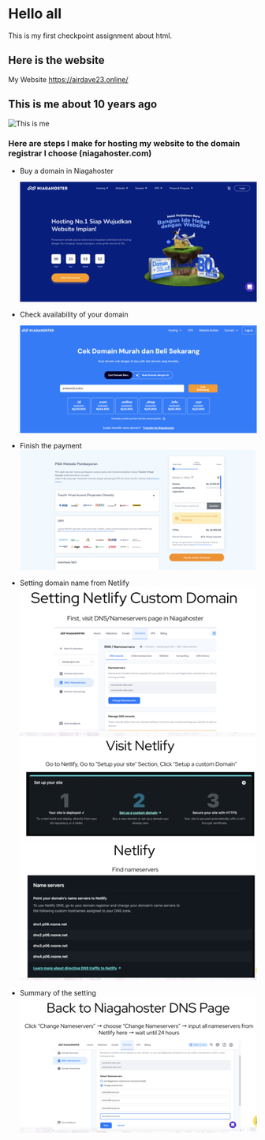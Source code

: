 
# Hello all
This is my first checkpoint assignment about html.

## Here is the website
My Website https://airdave23.online/


## This is me about 10 years ago
![This is me](https://media.licdn.com/dms/image/C5603AQF9NPEW_Uzi7Q/profile-displayphoto-shrink_800_800/0/1516472803886?e=1723680000&v=beta&t=qW5bRe-geNzEUVGfx1gqSksiCqe7BdLgid8ABaS2ZtY)

### Here are steps I make for hosting my website to the domain registrar I choose (niagahoster.com)

- Buy a domain in Niagahoster
  
  ![buy domain](domainmd/dom1.png)

- Check availability of your domain

    ![check availability](domainmd/dom2.png)

- Finish the payment
  ![payment settlement](domainmd/dom3.png)

- Setting domain name from Netlify
    ![setting domain](domainmd/dom4.png)
    ![find the domain in netlify](domainmd/dom5.png)
    ![finalize the setting in niagahoster](domainmd/dom6.png)

- Summary of the setting 
  ![summary setting in niagahoster](domainmd/dom7.png)

  